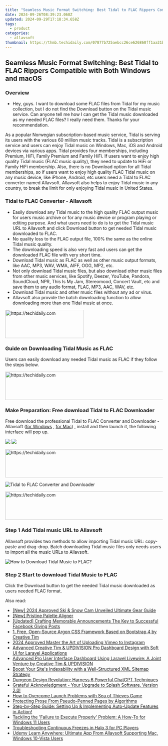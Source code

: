```yaml
---
title: "Seamless Music Format Switching: Best Tidal to FLAC Rippers Compatible with Both Windows and macOS"
date: 2024-09-26T08:39:23.068Z
updated: 2024-09-29T17:18:34.658Z
tags:
  - product
categories:
  - allavsoft
thumbnail: https://thmb.techidaily.com/07877b725aebcc26ce626860ff1aa31b598ca62f4a725eae923eeb25fe929021.jpg
---
```


## Seamless Music Format Switching: Best Tidal to FLAC Rippers Compatible with Both Windows and macOS

### Overview

* Hey, guys. I want to download some FLAC files from Tidal for my music collection, but I do not find the Download button on the Tidal music service. Can anyone tell me how I can get the Tidal music downloaded as my needed FLAC files? I really need them. Thanks for your recommendation.

As a popular Norwegian subscription-based music service, Tidal is serving its users with the various 60 million music tracks. Tidal is a subscription service and users can enjoy Tidal music on Windows, Mac, iOS and Android devices via various apps. Tidal provides four memberships, including Premium, HiFi, Family Premium and Family HiFi. If users want to enjoy high quality Tidal music (FLAC music quality), they need to update to HiFi or Family HiFi membership. Also, there is no Download option for all Tidal memberships, so if users want to enjoy high quality FLAC Tidal music on any music device, like iPhone, Android, etc users need a Tidal to FLAC converter named Allavsoft. Allavsoft also helps to enjoy Tidal music in any country, to break the limit for only enjoying Tidal music in United States.

### Tidal to FLAC Converter - Allavsoft

* Easily download any Tidal music to the high quality FLAC output music for users music archive or for any music device or program playing or editing purpose. And what users need to do is to get the Tidal music URL to Allavsoft and click Download button to get needed Tidal music downloaded to FLAC.
* No quality loss to the FLAC output file, 100% the same as the online Tidal music quality.
* The downloading speed is also very fast and users can get the downloaded FLAC file with very short time.
* Download Tidal music as FLAC as well as other music output formats, like AAC, MP3, WAV, WMA, AIFF, OGG, MP2, etc.
* Not only download Tidal music files, but also download other music files from other music services, like Spotify, Deezer, YouTube, Pandora, SoundCloud, NPR, This Is My Jam, Stereomood, Concert Vault, etc and save them to any audio format, FLAC, MP3, AAC, WAV, etc.
* Download Tidal music and other music files without any ad or virus.
* Allavsoft also provide the batch downloading function to allow downloading more than one Tidal music at once.

<!-- affiliate ads begin -->
<a href="https://25home.pxf.io/c/5597632/2148633/16836" target="_top" id="2148633">
  <img src="//a.impactradius-go.com/display-ad/16836-2148633" border="0" alt="https://techidaily.com" width="250" height="90"/>
</a>
<img height="0" width="0" src="https://25home.pxf.io/i/5597632/2148633/16836" style="position:absolute;visibility:hidden;" border="0" />
<!-- affiliate ads end -->

### Guide on Downloading Tidal Music as FLAC

Users can easily download any needed Tidal music as FLAC if they follow the steps below.

<!-- affiliate ads begin -->
<a href="https://aligracehair.sjv.io/c/5597632/1959764/19272" target="_top" id="1959764">
  <img src="//a.impactradius-go.com/display-ad/19272-1959764" border="0" alt="https://techidaily.com" width="728" height="90"/>
</a>
<img height="0" width="0" src="https://aligracehair.sjv.io/i/5597632/1959764/19272" style="position:absolute;visibility:hidden;" border="0" />
<!-- affiliate ads end -->

### Make Preparation: Free download Tidal to FLAC Downloader

Free download the professional Tidal to FLAC Converter and Downloader - Allavsoft ([for Windows](https://tools.techidaily.com/allavsoft/products/) , [for Mac](https://tools.techidaily.com/allavsoft/products/)) , install and then launch it, the following interface will pop up.

[![](https://www.allavsoft.com/how-to/../images/how-to/free-download-win.jpg)](https://tools.techidaily.com/allavsoft/products/) [![](https://www.allavsoft.com/how-to/../images/how-to/free-download-mac.jpg)](https://tools.techidaily.com/allavsoft/products/)

<!-- affiliate ads begin -->
<a href="https://ephamedtechinc.pxf.io/c/5597632/2137212/26400" target="_top" id="2137212">
  <img src="//a.impactradius-go.com/display-ad/26400-2137212" border="0" alt="https://techidaily.com" width="728" height="90"/>
</a>
<img height="0" width="0" src="https://ephamedtechinc.pxf.io/i/5597632/2137212/26400" style="position:absolute;visibility:hidden;" border="0" />
<!-- affiliate ads end -->

![Tidal to FLAC Converter and Downloader](https://www.allavsoft.com/how-to/../images/allavsoft/screen-shot-600.jpg)

<!-- affiliate ads begin -->
<a href="https://appsumo.8odi.net/c/5597632/2082533/7443" target="_top" id="2082533">
  <img src="//a.impactradius-go.com/display-ad/7443-2082533" border="0" alt="https://techidaily.com" width="728" height="90"/>
</a>
<img height="0" width="0" src="https://appsumo.8odi.net/i/5597632/2082533/7443" style="position:absolute;visibility:hidden;" border="0" />
<!-- affiliate ads end -->

### Step 1 Add Tidal music URL to Allavsoft

Allavsoft provides two methods to allow importing Tidal music URL: copy-paste and drag-drop. Batch downloading Tidal music files only needs users to import all the music URLs to Allavsoft.

![How to Download Tidal Music to FLAC?](https://www.allavsoft.com/how-to/../images/download-original-online-video-music.jpg)

### Step 2 Start to download Tidal Music to FLAC

Click the Download button to get the needed Tidal music downloaded as users needed FLAC format.

<ins class="adsbygoogle"
     style="display:block"
     data-ad-format="autorelaxed"
     data-ad-client="ca-pub-7571918770474297"
     data-ad-slot="1223367746"></ins>

<ins class="adsbygoogle"
     style="display:block"
     data-ad-client="ca-pub-7571918770474297"
     data-ad-slot="8358498916"
     data-ad-format="auto"
     data-full-width-responsive="true"></ins>

<span class="atpl-alsoreadstyle">Also read:</span>
<div><ul>
<li><a href="https://article-helps.techidaily.com/new-2024-approved-ski-and-snow-cam-unveiled-ultimate-gear-guide/"><u>[New] 2024 Approved Ski & Snow Cam Unveiled Ultimate Gear Guide</u></a></li>
<li><a href="https://extra-support.techidaily.com/new-pristine-palette-aligner/"><u>[New] Pristine Palette Aligner</u></a></li>
<li><a href="https://extra-information.techidaily.com/updated-crafting-memorable-announcements-the-key-to-successful-facebook-giving-posts/"><u>[Updated] Crafting Memorable Announcements The Key to Successful Facebook Giving Posts</u></a></li>
<li><a href="https://fox-tips.techidaily.com/1-free-open-source-argon-css-framework-based-on-bootstrap-4-by-creative-tim/"><u>1. Free, Open-Source Argon CSS Framework Based on Bootstrap 4 by Creative Tim</u></a></li>
<li><a href="https://instagram-clips.techidaily.com/2024-approved-master-the-art-of-uploading-vimeo-to-instagram/"><u>2024 Approved Master the Art of Uploading Vimeo to Instagram</u></a></li>
<li><a href="https://fox-tips.techidaily.com/advanced-creative-tim-and-updivision-pro-dashboard-design-with-soft-ui-for-laravel-applications/"><u>Advanced Creative Tim & UPDIVISION Pro Dashboard Design with Soft UI for Laravel Applications</u></a></li>
<li><a href="https://fox-tips.techidaily.com/advanced-pro-user-interface-dashboard-using-laravel-livewire-a-joint-venture-by-creative-tim-and-updivision/"><u>Advanced Pro User Interface Dashboard Using Laravel Livewire: A Joint Venture by Creative Tim & UPDIVISION</u></a></li>
<li><a href="https://fox-tips.techidaily.com/boost-your-sites-indexability-with-a-well-structured-xml-sitemap-strategy/"><u>Boost Your Site's Indexability with a Well-Structured XML Sitemap Strategy</u></a></li>
<li><a href="https://games-able.techidaily.com/dungeon-design-revolution-harness-6-powerful-chatgpt-techniques/"><u>Dungeon Design Revolution: Harness 6 Powerful ChatGPT Techniques</u></a></li>
<li><a href="https://fox-tips.techidaily.com/grateful-acknowledgment-your-upgrade-to-splash-software-version-20/"><u>Grateful Acknowledgment - Your Upgrade to Splash Software, Version 2.0!</u></a></li>
<li><a href="https://win-answers.techidaily.com/how-to-overcome-launch-problems-with-sea-of-thieves-game/"><u>How to Overcome Launch Problems with Sea of Thieves Game</u></a></li>
<li><a href="https://tech-revival.techidaily.com/protecting-prose-from-pseudo-penned-pages-by-algorithms/"><u>Protecting Prose From Pseudo-Penned Pages by Algorithms</u></a></li>
<li><a href="https://fox-tips.techidaily.com/step-by-step-guide-setting-up-and-implementing-auto-update-features-in-action/"><u>Step-by-Step Guide: Setting Up & Implementing Auto-Update Features in Action!</u></a></li>
<li><a href="https://win-forum.techidaily.com/tackling-the-failure-to-execute-properly-problem-a-how-to-for-windows-11-users/"><u>Tackling the 'Failure to Execute Properly' Problem: A How-To for Windows 11 Users</u></a></li>
<li><a href="https://program-issues.techidaily.com/troubleshooting-continuous-freezes-in-halo-3-for-pc-players/"><u>Troubleshooting Continuous Freezes in Halo 3 for PC Players</u></a></li>
<li><a href="https://fox-tips.techidaily.com/udemy-learn-anywhere-ultimate-app-from-allavsoft-supporting-mac-windows-10-vista-users/"><u>Udemy Learn Anywhere: Ultimate App From Allavsoft Supporting Mac, Windows 10-Vista Users</u></a></li>
</ul></div>

